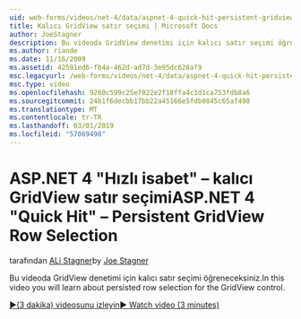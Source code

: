 ```yaml
---
uid: web-forms/videos/net-4/data/aspnet-4-quick-hit-persistent-gridview-row-selection
title: Kalıcı GridView satır seçimi | Microsoft Docs
author: JoeStagner
description: Bu videoda GridView denetimi için kalıcı satır seçimi öğreneceksiniz.
ms.author: riande
ms.date: 11/16/2009
ms.assetid: 42591ed6-fb4a-462d-ad7d-3e95dc628af9
msc.legacyurl: /web-forms/videos/net-4/data/aspnet-4-quick-hit-persistent-gridview-row-selection
msc.type: video
ms.openlocfilehash: 9260c599c25e7022e2f18ffa4c1d1ca753fdb8a6
ms.sourcegitcommit: 24b1f6decbb17bb22a45166e5fdb0845c65af498
ms.translationtype: MT
ms.contentlocale: tr-TR
ms.lasthandoff: 03/01/2019
ms.locfileid: "57069498"
---
```

<a name="aspnet-4-quick-hit--persistent-gridview-row-selection"></a><span data-ttu-id="fe79e-103">ASP.NET 4 "Hızlı isabet" – kalıcı GridView satır seçimi</span><span class="sxs-lookup"><span data-stu-id="fe79e-103">ASP.NET 4 "Quick Hit" – Persistent GridView Row Selection</span></span>
====================
<span data-ttu-id="fe79e-104">tarafından [ALi Stagner](https://github.com/JoeStagner)</span><span class="sxs-lookup"><span data-stu-id="fe79e-104">by [Joe Stagner](https://github.com/JoeStagner)</span></span>

<span data-ttu-id="fe79e-105">Bu videoda GridView denetimi için kalıcı satır seçimi öğreneceksiniz.</span><span class="sxs-lookup"><span data-stu-id="fe79e-105">In this video you will learn about persisted row selection for the GridView control.</span></span> 

[<span data-ttu-id="fe79e-106">&#9654;(3 dakika) videosunu izleyin</span><span class="sxs-lookup"><span data-stu-id="fe79e-106">&#9654; Watch video (3 minutes)</span></span>](https://channel9.msdn.com/Blogs/ASP-NET-Site-Videos/aspnet-4-quick-hit-persistent-gridview-row-selection)
